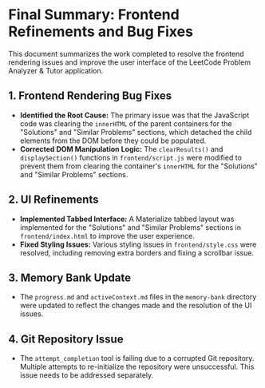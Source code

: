 # Final Summary: Frontend Refinements and Bug Fixes

This document summarizes the work completed to resolve the frontend rendering issues and improve the user interface of the LeetCode Problem Analyzer & Tutor application.

## 1. Frontend Rendering Bug Fixes

*   **Identified the Root Cause:** The primary issue was that the JavaScript code was clearing the `innerHTML` of the parent containers for the "Solutions" and "Similar Problems" sections, which detached the child elements from the DOM before they could be populated.
*   **Corrected DOM Manipulation Logic:** The `clearResults()` and `displaySection()` functions in `frontend/script.js` were modified to prevent them from clearing the container's `innerHTML` for the "Solutions" and "Similar Problems" sections.

## 2. UI Refinements

*   **Implemented Tabbed Interface:** A Materialize tabbed layout was implemented for the "Solutions" and "Similar Problems" sections in `frontend/index.html` to improve the user experience.
*   **Fixed Styling Issues:** Various styling issues in `frontend/style.css` were resolved, including removing extra borders and fixing a scrollbar issue.

## 3. Memory Bank Update

*   The `progress.md` and `activeContext.md` files in the `memory-bank` directory were updated to reflect the changes made and the resolution of the UI issues.

## 4. Git Repository Issue

*   The `attempt_completion` tool is failing due to a corrupted Git repository. Multiple attempts to re-initialize the repository were unsuccessful. This issue needs to be addressed separately.
